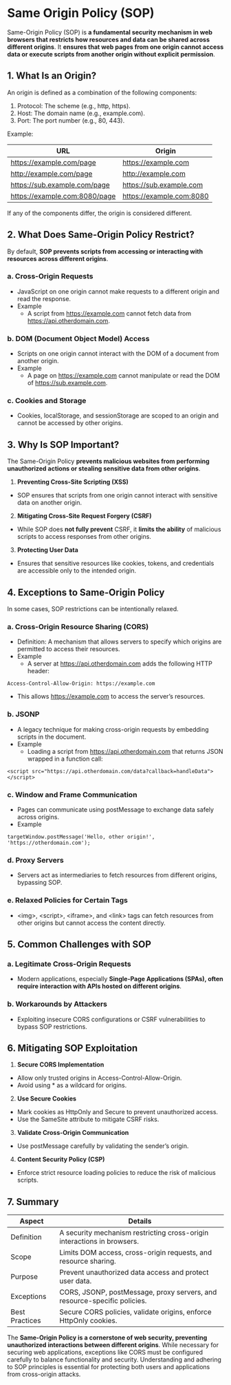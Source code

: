 <br>

# Same Origin Policy (SOP)
Same-Origin Policy (SOP) is **a fundamental security mechanism in web browsers that restricts how resources and data can be shared across different origins**. It **ensures that web pages from one origin cannot access data or execute scripts from another origin without explicit permission**.

## 1. What Is an Origin?
An origin is defined as a combination of the following components:
1. Protocol: The scheme (e.g., http, https).
2. Host: The domain name (e.g., example.com).
3. Port: The port number (e.g., 80, 443).

Example:

| URL | Origin |
| --- | ------ |
| https://example.com/page | https://example.com |
| http://example.com/page | http://example.com |
| https://sub.example.com/page | https://sub.example.com |
| https://example.com:8080/page | https://example.com:8080 |

If any of the components differ, the origin is considered different.

## 2. What Does Same-Origin Policy Restrict?
By default, **SOP prevents scripts from accessing or interacting with resources across different origins**.

### a. Cross-Origin Requests
  - JavaScript on one origin cannot make requests to a different origin and read the response.
  - Example
    - A script from https://example.com cannot fetch data from https://api.otherdomain.com.

### b. DOM (Document Object Model) Access
  - Scripts on one origin cannot interact with the DOM of a document from another origin.
  - Example
    - A page on https://example.com cannot manipulate or read the DOM of https://sub.example.com.

### c. Cookies and Storage
  - Cookies, localStorage, and sessionStorage are scoped to an origin and cannot be accessed by other origins.

## 3. Why Is SOP Important?
The Same-Origin Policy **prevents malicious websites from performing unauthorized actions or stealing sensitive data from other origins**.
1. **Preventing Cross-Site Scripting (XSS)**
  - SOP ensures that scripts from one origin cannot interact with sensitive data on another origin.
2. **Mitigating Cross-Site Request Forgery (CSRF)**
  - While SOP does **not fully prevent** CSRF, it **limits the ability** of malicious scripts to access responses from other origins.
3. **Protecting User Data**
  - Ensures that sensitive resources like cookies, tokens, and credentials are accessible only to the intended origin.

## 4. Exceptions to Same-Origin Policy
In some cases, SOP restrictions can be intentionally relaxed.

### a. Cross-Origin Resource Sharing (CORS)
  - Definition: A mechanism that allows servers to specify which origins are permitted to access their resources.
  - Example
    - A server at https://api.otherdomain.com adds the following HTTP header:  

```
Access-Control-Allow-Origin: https://example.com
```

  - This allows https://example.com to access the server’s resources.

### b. JSONP
  - A legacy technique for making cross-origin requests by embedding scripts in the document.
  - Example
    - Loading a script from https://api.otherdomain.com that returns JSON wrapped in a function call:  

```
<script src="https://api.otherdomain.com/data?callback=handleData"></script>
```

### c. Window and Frame Communication
  - Pages can communicate using postMessage to exchange data safely across origins.
  - Example  

```
targetWindow.postMessage('Hello, other origin!', 'https://otherdomain.com');
```

### d. Proxy Servers
  - Servers act as intermediaries to fetch resources from different origins, bypassing SOP.  
  
### e. Relaxed Policies for Certain Tags
  - \<img>, \<script>, \<iframe>, and \<link> tags can fetch resources from other origins but cannot access the content directly.  

## 5. Common Challenges with SOP
### a. Legitimate Cross-Origin Requests
  - Modern applications, especially **Single-Page Applications (SPAs), often require interaction with APIs hosted on different origins**.

### b. Workarounds by Attackers
  - Exploiting insecure CORS configurations or CSRF vulnerabilities to bypass SOP restrictions.

## 6. Mitigating SOP Exploitation
1. **Secure CORS Implementation**
  - Allow only trusted origins in Access-Control-Allow-Origin.
  - Avoid using * as a wildcard for origins.
2. **Use Secure Cookies**
  - Mark cookies as HttpOnly and Secure to prevent unauthorized access.
  - Use the SameSite attribute to mitigate CSRF risks.
3. **Validate Cross-Origin Communication**
  - Use postMessage carefully by validating the sender’s origin.
4. **Content Security Policy (CSP)**
  - Enforce strict resource loading policies to reduce the risk of malicious scripts.

## 7. Summary

| Aspect | Details |
| ------ | ------- |
| Definition | A security mechanism restricting cross-origin interactions in browsers. |
| Scope | Limits DOM access, cross-origin requests, and resource sharing. |
| Purpose | Prevent unauthorized data access and protect user data. |
| Exceptions | CORS, JSONP, postMessage, proxy servers, and resource-specific policies. |
| Best Practices | Secure CORS policies, validate origins, enforce HttpOnly cookies. |

The **Same-Origin Policy is a cornerstone of web security, preventing unauthorized interactions between different origins**. While necessary for securing web applications, exceptions like CORS must be configured carefully to balance functionality and security. Understanding and adhering to SOP principles is essential for protecting both users and applications from cross-origin attacks.  
<br>